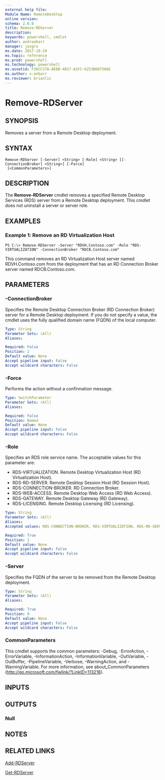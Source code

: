 ```yaml
---
external help file: 
Module Name: RemoteDesktop
online version: 
schema: 2.0.0
title: Remove-RDServer
description: 
keywords: powershell, cmdlet
author: andreabarr
manager: jasgro
ms.date: 2017-10-29
ms.topic: reference
ms.prod: powershell
ms.technology: powershell
ms.assetid: F36CC27A-AE6B-4017-A1FC-6253B607566E
ms.author: v-anbarr
ms.reviewer: brianlic
---
```


# Remove-RDServer

## SYNOPSIS
Removes a server from a Remote Desktop deployment.

## SYNTAX

```
Remove-RDServer [-Server] <String> [-Role] <String> [[-ConnectionBroker] <String>] [-Force]
 [<CommonParameters>]
```

## DESCRIPTION
The **Remove-RDServer** cmdlet removes a specified Remote Desktop Services (RDS) server from a Remote Desktop deployment.
This cmdlet does not uninstall a server or server role.

## EXAMPLES

### Example 1: Remove an RD Virtualization Host
```
PS C:\> Remove-RDServer -Server "RDVH.Contoso.com" -Role "RDS-VIRTUALIZATION" -ConnectionBroker "RDCB.Contoso.com"
```

This command removes an RD Virtualization Host server named RDVH.Contoso.com from the deployment that has an RD Connection Broker server named RDCB.Contoso.com.

## PARAMETERS

### -ConnectionBroker
Specifies the Remote Desktop Connection Broker (RD Connection Broker) server for a Remote Desktop deployment.
If you do not specify a value, the cmdlet uses the fully qualified domain name (FQDN) of the local computer.

```yaml
Type: String
Parameter Sets: (All)
Aliases: 

Required: False
Position: 2
Default value: None
Accept pipeline input: False
Accept wildcard characters: False
```

### -Force
Performs the action without a confirmation message.

```yaml
Type: SwitchParameter
Parameter Sets: (All)
Aliases: 

Required: False
Position: Named
Default value: None
Accept pipeline input: False
Accept wildcard characters: False
```

### -Role
Specifies an RDS role service name.
The acceptable values for this parameter are:

- RDS-VIRTUALIZATION.
Remote Desktop Virtualization Host (RD Virtualization Host).
- RDS-RD-SERVER.
Remote Desktop Session Host (RD Session Host).
- RDS-CONNECTION-BROKER.
RD Connection Broker.
- RDS-WEB-ACCESS.
Remote Desktop Web Access (RD Web Access).
- RDS-GATEWAY.
Remote Desktop Gateway (RD Gateway).
- RDS-LICENSING.
Remote Desktop Licensing (RD Licensing).

```yaml
Type: String
Parameter Sets: (All)
Aliases: 
Accepted values: RDS-CONNECTION-BROKER, RDS-VIRTUALIZATION, RDS-RD-SERVER, RDS-WEB-ACCESS, RDS-GATEWAY, RDS-LICENSING

Required: True
Position: 1
Default value: None
Accept pipeline input: False
Accept wildcard characters: False
```

### -Server
Specifies the FQDN of the server to be removed from the Remote Desktop deployment.

```yaml
Type: String
Parameter Sets: (All)
Aliases: 

Required: True
Position: 0
Default value: None
Accept pipeline input: False
Accept wildcard characters: False
```

### CommonParameters
This cmdlet supports the common parameters: -Debug, -ErrorAction, -ErrorVariable, -InformationAction, -InformationVariable, -OutVariable, -OutBuffer, -PipelineVariable, -Verbose, -WarningAction, and -WarningVariable. For more information, see about_CommonParameters (http://go.microsoft.com/fwlink/?LinkID=113216).

## INPUTS

## OUTPUTS

### Null

## NOTES

## RELATED LINKS

[Add-RDServer](./Add-RDServer.md)

[Get-RDServer](./Get-RDServer.md)

